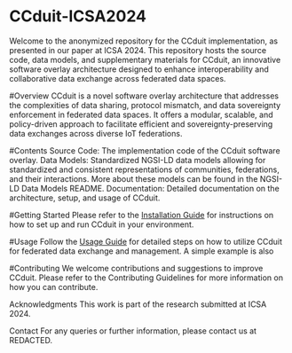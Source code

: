 # CCduit-ICSA2024
Welcome to the anonymized repository for the CCduit implementation, as presented in our paper at ICSA 2024. This repository hosts the source code, data models, and supplementary materials for CCduit, an innovative software overlay architecture designed to enhance interoperability and collaborative data exchange across federated data spaces.

#Overview
CCduit is a novel software overlay architecture that addresses the complexities of data sharing, protocol mismatch, and data sovereignty enforcement in federated data spaces. It offers a modular, scalable, and policy-driven approach to facilitate efficient and sovereignty-preserving data exchanges across diverse IoT federations.

#Contents
Source Code: The implementation code of the CCduit software overlay.
Data Models: Standardized NGSI-LD data models allowing for standardized and consistent representations of communities, federations, and their interactions. More about these models can be found in the NGSI-LD Data Models README.
Documentation: Detailed documentation on the architecture, setup, and usage of CCduit.

#Getting Started
Please refer to the [Installation Guide]() for instructions on how to set up and run CCduit in your environment.

#Usage
Follow the [Usage Guide]() for detailed steps on how to utilize CCduit for federated data exchange and management. A simple example is also 

#Contributing
We welcome contributions and suggestions to improve CCduit. Please refer to the Contributing Guidelines for more information on how you can contribute.

Acknowledgments
This work is part of the research submitted at ICSA 2024.

Contact
For any queries or further information, please contact us at REDACTED.

